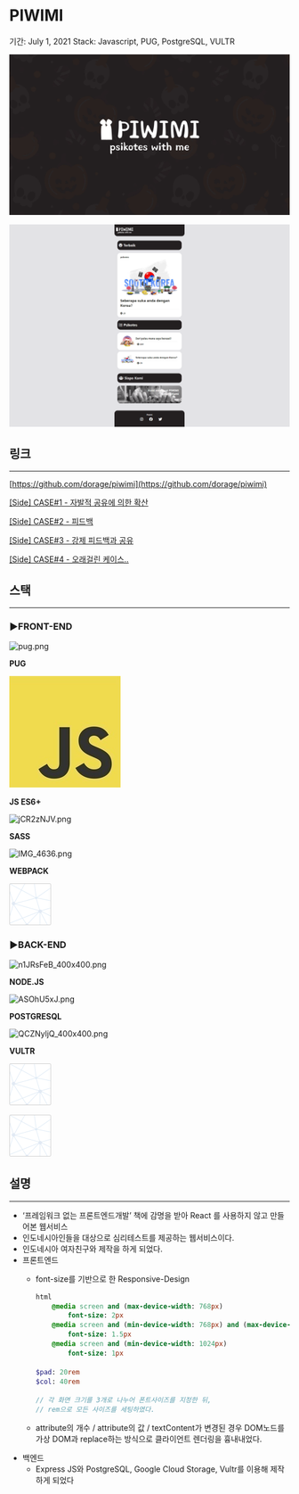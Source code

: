 # PIWIMI

기간: July 1, 2021
Stack: Javascript, PUG, PostgreSQL, VULTR

![PIWIMI%20a9a1fb00f92f4a0ea6d006c2a61bea12/common_og.jpg](PIWIMI%20a9a1fb00f92f4a0ea6d006c2a61bea12/common_og.jpg)

![PIWIMI%20a9a1fb00f92f4a0ea6d006c2a61bea12/PIWIMI.png](PIWIMI%20a9a1fb00f92f4a0ea6d006c2a61bea12/PIWIMI.png)

## 링크

---

[https://github.com/dorage/piwimi](https://github.com/dorage/piwimi)

[[Side] CASE#1 - 자발적 공유에 의한 확산](https://www.notion.so/Side-CASE-1-841d2832c7074447abd8d76fab7221bb?pvs=21)

[[Side] CASE#2 - 피드백](https://www.notion.so/Side-CASE-2-825cb2b423b04adf817f604f17bb4de8?pvs=21)

[[Side] CASE#3 - 강제 피드백과 공유](https://www.notion.so/Side-CASE-3-2200b0ef12f741a4ada3f9b2695715b7?pvs=21)

[[Side] CASE#4 - 오래걸린 케이스..](https://www.notion.so/Side-CASE-4-294990b43c314b66b1b5792649b2a74b?pvs=21)

## 스택

---

### ▶FRONT-END

![pug.png](%E1%84%91%E1%85%A9%E1%84%90%E1%85%B3%E1%84%91%E1%85%A9%E1%86%AF%E1%84%85%E1%85%B5%E1%84%8B%E1%85%A9%202ab214e377864911902dcbec0cc5eaab/pug.png)

**PUG**

![javascript.jpeg](FAW%20(Fucking%20Awesome%20Weather)%20091c02c32bcc4a8e9f1982364f422375/javascript.jpeg)

**JS ES6+**

![jCR2zNJV.png](%E1%84%91%E1%85%A9%E1%84%90%E1%85%B3%E1%84%91%E1%85%A9%E1%86%AF%E1%84%85%E1%85%B5%E1%84%8B%E1%85%A9%202ab214e377864911902dcbec0cc5eaab/jCR2zNJV.png)

**SASS**

![IMG_4636.png](%E1%84%91%E1%85%A9%E1%84%90%E1%85%B3%E1%84%91%E1%85%A9%E1%86%AF%E1%84%85%E1%85%B5%E1%84%8B%E1%85%A9%202ab214e377864911902dcbec0cc5eaab/IMG_4636.png)

**WEBPACK**

![empty-logo-square.png](FAW%20(Fucking%20Awesome%20Weather)%20091c02c32bcc4a8e9f1982364f422375/empty-logo-square.png)

### ▶BACK-END

![n1JRsFeB_400x400.png](%E1%84%91%E1%85%A9%E1%84%90%E1%85%B3%E1%84%91%E1%85%A9%E1%86%AF%E1%84%85%E1%85%B5%E1%84%8B%E1%85%A9%202ab214e377864911902dcbec0cc5eaab/n1JRsFeB_400x400.png)

**NODE.JS**

![ASOhU5xJ.png](%E1%84%91%E1%85%A9%E1%84%90%E1%85%B3%E1%84%91%E1%85%A9%E1%86%AF%E1%84%85%E1%85%B5%E1%84%8B%E1%85%A9%202ab214e377864911902dcbec0cc5eaab/ASOhU5xJ.png)

**POSTGRESQL**

![QCZNyljQ_400x400.png](%E1%84%91%E1%85%A9%E1%84%90%E1%85%B3%E1%84%91%E1%85%A9%E1%86%AF%E1%84%85%E1%85%B5%E1%84%8B%E1%85%A9%202ab214e377864911902dcbec0cc5eaab/QCZNyljQ_400x400.png)

**VULTR**

![empty-logo-square.png](FAW%20(Fucking%20Awesome%20Weather)%20091c02c32bcc4a8e9f1982364f422375/empty-logo-square.png)

![empty-logo-square.png](FAW%20(Fucking%20Awesome%20Weather)%20091c02c32bcc4a8e9f1982364f422375/empty-logo-square.png)

## 설명

---

- ‘프레임워크 없는 프론트엔드개발’ 책에 감명을 받아 React 를 사용하지 않고 만들어본 웹서비스
- 인도네시아인들을 대상으로 심리테스트를 제공하는 웹서비스이다.
- 인도네시아 여자친구와 제작을 하게 되었다.
- 프론트엔드
    - font-size를 기반으로 한 Responsive-Design
        
        ```sass
        html
            @media screen and (max-device-width: 768px)
                font-size: 2px
            @media screen and (min-device-width: 768px) and (max-device-width: 1024px)
                font-size: 1.5px
            @media screen and (min-device-width: 1024px)
                font-size: 1px
        
        $pad: 20rem
        $col: 40rem
        
        // 각 화면 크기를 3개로 나누어 폰트사이즈를 지정한 뒤,
        // rem으로 모든 사이즈를 세팅하였다. 
        ```
        
    - attribute의 개수 / attribute의 값 / textContent가 변경된 경우 DOM노드를 가상 DOM과 replace하는 방식으로 클라이언트 렌더링을 흉내내었다.
- 백엔드
    - Express JS와 PostgreSQL, Google Cloud Storage, Vultr를 이용해 제작하게 되었다